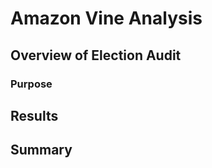 # Amazon Vine Analysis

## **Overview of Election Audit**

### **Purpose**

## **Results**

## **Summary**
